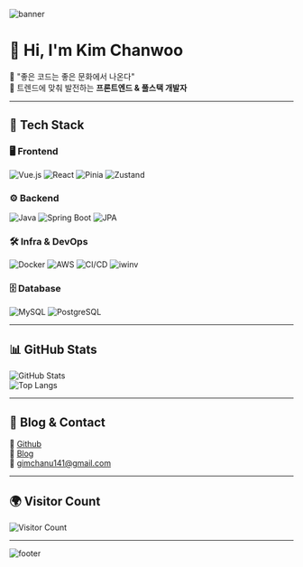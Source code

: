<!-- 배너 이미지 -->
![banner](https://capsule-render.vercel.app/api?type=waving&color=0:4FACFE,100:00F2FE&height=200&section=header&text=Kim%20Chanwoo%20🚀&fontSize=40&fontColor=ffffff&animation=twinkling&fontAlignY=35)

# 👋 Hi, I'm Kim Chanwoo  
🚀 "좋은 코드는 좋은 문화에서 나온다"  
🌱 트렌드에 맞춰 발전하는 **프론트엔드 & 풀스택 개발자**  

---

## 🔧 Tech Stack  

### 🖥 Frontend  
![Vue.js](https://img.shields.io/badge/Vue.js-4FC08D?style=flat-square&logo=vue.js&logoColor=white)
![React](https://img.shields.io/badge/React-61DAFB?style=flat-square&logo=react&logoColor=black)
![Pinia](https://img.shields.io/badge/Pinia-F9DC3E?style=flat-square&logo=vue.js&logoColor=black)
![Zustand](https://img.shields.io/badge/Zustand-000000?style=flat-square&logo=react&logoColor=white)

### ⚙️ Backend  
![Java](https://img.shields.io/badge/Java-007396?style=flat-square&logo=openjdk&logoColor=white)
![Spring Boot](https://img.shields.io/badge/SpringBoot-6DB33F?style=flat-square&logo=springboot&logoColor=white)
![JPA](https://img.shields.io/badge/JPA-59666C?style=flat-square&logo=hibernate&logoColor=white)

### 🛠 Infra & DevOps  
![Docker](https://img.shields.io/badge/Docker-2496ED?style=flat-square&logo=docker&logoColor=white)
![AWS](https://img.shields.io/badge/AWS-232F3E?style=flat-square&logo=amazonaws&logoColor=white)
![CI/CD](https://img.shields.io/badge/CI/CD-2088FF?style=flat-square&logo=githubactions&logoColor=white)
![iwinv](https://img.shields.io/badge/iwinv-0F2C55?style=flat-square&logo=cloudflare&logoColor=white)

### 🗄 Database  
![MySQL](https://img.shields.io/badge/MySQL-4479A1?style=flat-square&logo=mysql&logoColor=white)
![PostgreSQL](https://img.shields.io/badge/PostgreSQL-4169E1?style=flat-square&logo=postgresql&logoColor=white)

---

## 📊 GitHub Stats  

![GitHub Stats](https://github-readme-stats.vercel.app/api?username=sap06096&show_icons=true&theme=tokyonight)  
![Top Langs](https://github-readme-stats.vercel.app/api/top-langs/?username=sap06096&layout=compact&theme=tokyonight)  

---

## 📝 Blog & Contact  

📌 [Github](https://github.com/sap06096)  
📌 [Blog](https://sap06096.tistory.com/)  
📧 gimchanu141@gmail.com  

---

## 🌍 Visitor Count  
![Visitor Count](https://komarev.com/ghpvc/?username=sap06096&color=blue&style=flat-square)

---

<!-- 푸터 배너 -->
![footer](https://capsule-render.vercel.app/api?type=waving&color=0:00F2FE,100:4FACFE&height=150&section=footer)
